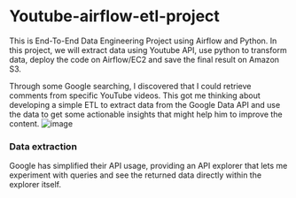 # Youtube-airflow-etl-project

This is End-To-End Data Engineering Project using Airflow and Python. In this project, we will extract data using Youtube API, use python to transform data, deploy the code on Airflow/EC2 and save the final result on Amazon S3.



Through some Google searching, I discovered that I could retrieve comments from specific YouTube videos. This got me thinking about developing a simple ETL to extract data from the Google Data API and use the data to get some actionable insights that might help him to improve the content.
![image](https://github.com/ayuvgr8/youtube_comments-airflow-etl-project/assets/49532650/f1d89430-94d1-4fce-9f7b-277768da7f85)


### Data extraction

Google has simplified their API usage, providing an API explorer that lets me experiment with queries and see the returned data directly within the explorer itself.

